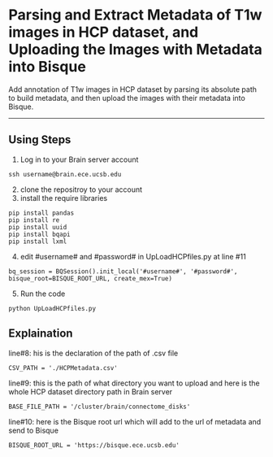 # Parsing and Extract Metadata of T1w images in HCP dataset, and Uploading the Images with Metadata into Bisque
Add annotation of T1w images in HCP dataset by parsing its absolute path to build metadata, and then upload the images with their metadata into Bisque.
***
## Using Steps
1. Log in to your Brain server account  
```
ssh username@brain.ece.ucsb.edu
```  
2. clone the repositroy to your account  
3. install the require libraries  
```
pip install pandas  
pip install re
pip install uuid
pip install bqapi
pip install lxml
```
4. edit #username# and #password# in UpLoadHCPfiles.py at line #11
```
bq_session = BQSession().init_local('#username#', '#password#', bisque_root=BISQUE_ROOT_URL, create_mex=True)
```  
5. Run the code
```
python UpLoadHCPfiles.py
```
## Explaination
line#8: his is the declaration of the path of .csv file
```
CSV_PATH = './HCPMetadata.csv'
```
line#9: this is the path of what directory you want to upload and here is the whole HCP dataset directory path in Brain server
```
BASE_FILE_PATH = '/cluster/brain/connectome_disks'
```
line#10: here is the Bisque root url which will add to the url of metadata and send to Bisque
```
BISQUE_ROOT_URL = 'https://bisque.ece.ucsb.edu'
```
